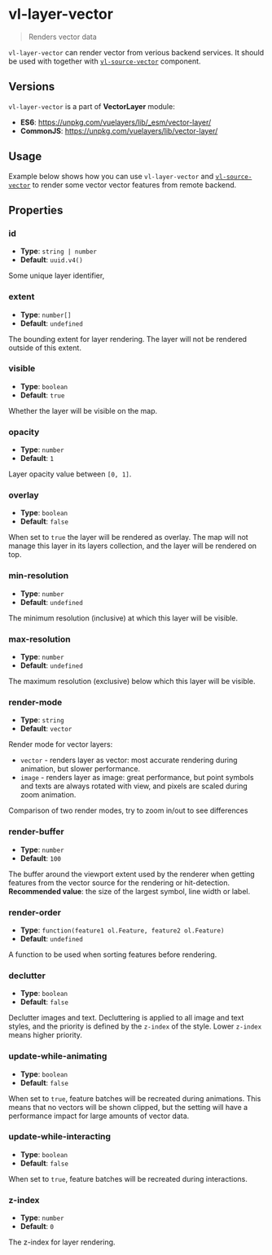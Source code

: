 # vl-layer-vector

> Renders vector data

`vl-layer-vector` can render vector from verious backend services. It should be
used with together with [`vl-source-vector`](component/vector-source.md) component.

## Versions

`vl-layer-vector` is a part of **VectorLayer** module:

- **ES6**: https://unpkg.com/vuelayers/lib/_esm/vector-layer/
- **CommonJS**: https://unpkg.com/vuelayers/lib/vector-layer/

## Usage

Example below shows how you can use `vl-layer-vector` and [`vl-source-vector`](component/vector-source.md) to render some 
vector vector features from remote backend.

<vuep template="#usage-example"></vuep>

<script v-pre type="text/x-template" id="usage-example">
<template>
  <div>
    <vl-map :load-tiles-while-animating="true" :load-tiles-while-interacting="true" data-projection="EPSG:4326" style="height: 400px">
      <vl-view :zoom.sync="zoom" :center.sync="center" :rotation.sync="rotation"></vl-view>
      
      <vl-layer-tile>
        <vl-source-osm></vl-source-osm>
      </vl-layer-tile>
      
      <vl-layer-vector>
        <vl-source-vector :features.sync="features"></vl-source-vector>
        
        <vl-style-box>
          <vl-style-stroke color="green" :width="3"></vl-style-stroke>
          <vl-style-fill color="rgba(255,255,255,0.5)"></vl-style-fill>
        </vl-style-box>
      </vl-layer-vector>
    </vl-map>
    <p v-if="loading">
      Loading features, please wait...
    </p>
    <p v-if="features.length > 0">
      Loaded features: {{ features.map(feature => feature.id) }}
    </p>
  </div>
</template>

<script>
  export default {
    data () {
      return { 
        zoom: 2,
        center: [0, 0],
        rotation: 0,
        features: [],
        loading: false,
      }
    },
    mounted () {
      this.loading = true
      this.loadFeatures().then(features => {
        this.features = features.map(Object.freeze)
        this.loading = false
      })
    },
    methods: {
      // emulates external source
      loadFeatures () {
        return new Promise(resolve => {
          setTimeout(() => {
            // generate GeoJSON random features
            resolve([
              {
                type: "Feature",
                id: fakerator.misc.uuid(),
                geometry: {
                  type: 'Point',
                  coordinates: [5.44921875, 26.745610382199022],
                },
                properties: {
                  name: fakerator.names.name(),
                  country:  fakerator.address.country(),
                  city: fakerator.address.city(),
                  street: fakerator.address.street(),
                },
              },
              {
                type: "Feature",
                id: fakerator.misc.uuid(),
                geometry: {
                  type: 'Polygon',
                  coordinates: [
                    [
                      [
                        -23.37890625,
                        45.336701909968134,
                      ],
                      [
                        -49.39453125,
                        33.137551192346145,
                      ],
                      [
                        -47.4609375,
                        3.6888551431470478,
                      ],
                      [
                        -20.390625,
                        -8.059229627200192,
                      ],
                      [
                        -13.0078125,
                        20.138470312451155,
                      ],
                      [
                        -23.37890625,
                        45.336701909968134,
                      ],
                    ],
                  ],
                },
                properties: {
                  name: fakerator.names.name(),
                  country:  fakerator.address.country(),
                  city: fakerator.address.city(),
                  street: fakerator.address.street(),
                },
              },
              {
                type: "Feature",
                id: fakerator.misc.uuid(),
                geometry: {
                  type: "LineString",
                  coordinates: [
                    [
                      44.47265625,
                      -1.7575368113083125,
                    ],
                    [
                      23.5546875,
                      9.795677582829743,
                    ],
                    [
                      47.109375,
                      23.241346102386135,
                    ],
                    [
                      22.8515625,
                      33.137551192346145,
                    ],
                    [
                      48.33984375,
                      42.032974332441405,
                    ],
                    [
                      19.86328125,
                      48.574789910928864,
                    ],
                    [
                      47.8125,
                      56.65622649350222,
                    ],
                  ],
                },
                properties: {
                  name: fakerator.names.name(),
                  country:  fakerator.address.country(),
                  city: fakerator.address.city(),
                  street: fakerator.address.street(),
                },
              },
            ])
          }, 5000)
        })
      },
    },
  }
</script>
</script>

## Properties

### id

- **Type**: `string | number`
- **Default**: `uuid.v4()`

Some unique layer identifier,

### extent

- **Type**: `number[]`
- **Default**: `undefined`

The bounding extent for layer rendering. The layer will not be rendered outside of this extent.

### visible

- **Type**: `boolean`
- **Default**: `true`

Whether the layer will be visible on the map.

### opacity

- **Type**: `number`
- **Default**: `1`

Layer opacity value between `[0, 1]`.

### overlay

- **Type**: `boolean`
- **Default**: `false`

When set to `true` the layer will be rendered as overlay. The map will not manage this layer in its layers collection, 
and the layer will be rendered on top.

### min-resolution

- **Type**: `number`
- **Default**: `undefined`

The minimum resolution (inclusive) at which this layer will be visible.

### max-resolution

- **Type**: `number`
- **Default**: `undefined`

The maximum resolution (exclusive) below which this layer will be visible.

### render-mode

- **Type**: `string`
- **Default**: `vector`

Render mode for vector layers:

- `vector` - renders layer as vector: most accurate rendering during animation, but slower performance.
- `image` - renders layer as image: great performance, but point symbols and texts are always rotated 
  with view, and pixels are scaled during zoom animation.

Comparison of two render modes, try to zoom in/out to see differences

<vuep template="#image-mode-example"></vuep>

<script v-pre type="text/x-template" id="image-mode-example">
<template>
  <div style="height: 400px; display: flex">
    <div style="width: 50%">
      <h5>Render mode: <code>vector</code></h5>
      <vl-map :load-tiles-while-animating="true" :load-tiles-while-interacting="true" data-projection="EPSG:4326">
        <vl-view ident="view" :center.sync="center" :zoom.sync="zoom" :rotation.sync="rotation"></vl-view>

        <vl-layer-tile>
          <vl-source-osm></vl-source-osm>
        </vl-layer-tile>

        <vl-layer-vector>
          <vl-source-vector :features.sync="features"></vl-source-vector>
        </vl-layer-vector>
      </vl-map>
    </div>
    <div style="width: 50%">
      <h5>Render mode: <code>image</code></h5>
      <vl-map :load-tiles-while-animating="true" :load-tiles-while-interacting="true" data-projection="EPSG:4326">
        <vl-view ident="view" :center.sync="center"></vl-view>

        <vl-layer-tile>
          <vl-source-osm></vl-source-osm>
        </vl-layer-tile>

        <vl-layer-vector render-mode="image">
          <vl-source-vector :features.sync="features"></vl-source-vector>
        </vl-layer-vector>
      </vl-map>
    </div>
  </div>
</template>

<script>
  export default {
    data () {
      return { 
        zoom: 2,
        center: [-40, 0],
        rotation: 0,
        features: [
          {
            type: "Feature",
            id: fakerator.misc.uuid(),
            geometry: {
              type: 'Polygon',
              coordinates: [
                [
                  [
                    -23.37890625,
                    45.336701909968134,
                  ],
                  [
                    -49.39453125,
                    33.137551192346145,
                  ],
                  [
                    -47.4609375,
                    3.6888551431470478,
                  ],
                  [
                    -20.390625,
                    -8.059229627200192,
                  ],
                  [
                    -13.0078125,
                    20.138470312451155,
                  ],
                  [
                    -23.37890625,
                    45.336701909968134,
                  ],
                ],
              ],
            },
            properties: {
              name: fakerator.names.name(),
              country:  fakerator.address.country(),
              city: fakerator.address.city(),
              street: fakerator.address.street(),
            },
          },
        ],
      }
    },
  }
</script>
</script>

### render-buffer

- **Type**: `number`
- **Default**: `100`

The buffer around the viewport extent used by the renderer when getting features from the vector source for the 
rendering or hit-detection. **Recommended value**: the size of the largest symbol, line width or label.

### render-order

- **Type**: `function(feature1 ol.Feature, feature2 ol.Feature)`
- **Default**: `undefined`

A function to be used when sorting features before rendering.

### declutter

- **Type**: `boolean`
- **Default**: `false`

Declutter images and text. Decluttering is applied to all image and text styles, and the priority is defined by 
the `z-index` of the style. Lower `z-index` means higher priority. 

### update-while-animating

- **Type**: `boolean`
- **Default**: `false`

When set to `true`, feature batches will be recreated during animations. This means that no vectors will be shown clipped, 
but the setting will have a performance impact for large amounts of vector data.

### update-while-interacting

- **Type**: `boolean`
- **Default**: `false`

When set to `true`, feature batches will be recreated during interactions.

### z-index

- **Type**: `number`
- **Default**: `0`

The z-index for layer rendering.
